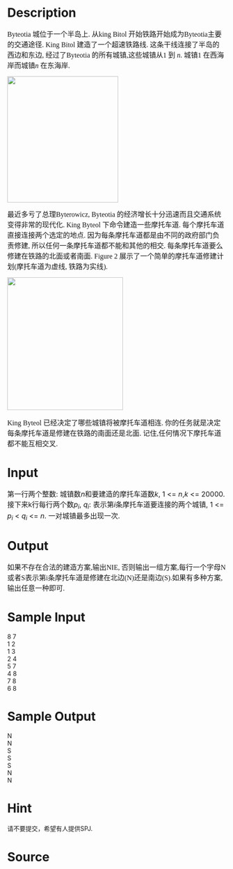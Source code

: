 
# Description

<div class="content"><p><span style="font-size: medium"><span lang="EN-US"><font face="Verdana">Byteotia </font></span><span style="font-family: 宋体; mso-ascii-font-family: Verdana; mso-hansi-font-family: Verdana">城位于一个半岛上</span><span lang="EN-US"><font face="Verdana">. </font></span><span style="font-family: 宋体; mso-ascii-font-family: Verdana; mso-hansi-font-family: Verdana">从</span><span lang="EN-US"><font face="Verdana">king Bitol </font></span><span style="font-family: 宋体; mso-ascii-font-family: Verdana; mso-hansi-font-family: Verdana">开始铁路开始成为</span><span lang="EN-US"><font face="Verdana">Byteotia</font></span><span style="font-family: 宋体; mso-ascii-font-family: Verdana; mso-hansi-font-family: Verdana">主要的交通途径</span><span lang="EN-US"><font face="Verdana">. King Bitol </font></span><span style="font-family: 宋体; mso-ascii-font-family: Verdana; mso-hansi-font-family: Verdana">建造了一个超速铁路线</span><span lang="EN-US"><font face="Verdana">. </font></span><span style="font-family: 宋体; mso-ascii-font-family: Verdana; mso-hansi-font-family: Verdana">这条干线连接了半岛的西边和东边</span><span lang="EN-US"><font face="Verdana">, </font></span><span style="font-family: 宋体; mso-ascii-font-family: Verdana; mso-hansi-font-family: Verdana">经过了</span><span lang="EN-US"><font face="Verdana">Byteotia </font></span><span style="font-family: 宋体; mso-ascii-font-family: Verdana; mso-hansi-font-family: Verdana">的所有城镇</span><span lang="EN-US"><font face="Verdana">,</font></span><span style="font-family: 宋体; mso-ascii-font-family: Verdana; mso-hansi-font-family: Verdana">这些城镇从</span><span lang="EN-US"><font face="Verdana">1 </font></span><span style="font-family: 宋体; mso-ascii-font-family: Verdana; mso-hansi-font-family: Verdana">到</span><font face="Verdana"> <i><span lang="EN-US">n</span></i><span lang="EN-US">. </span></font><span style="font-family: 宋体; mso-ascii-font-family: Verdana; mso-hansi-font-family: Verdana">城镇</span><span lang="EN-US"><font face="Verdana">1 </font></span><span style="font-family: 宋体; mso-ascii-font-family: Verdana; mso-hansi-font-family: Verdana">在西海岸而城镇</span><font face="Verdana"><i><span lang="EN-US">n</span></i><span lang="EN-US"> </span></font><span style="font-family: 宋体; mso-ascii-font-family: Verdana; mso-hansi-font-family: Verdana">在东海岸</span><span lang="EN-US"><font face="Verdana">.</font></span></span></p>
<p><span style="font-size: medium"><span lang="EN-US"><font face="Verdana"><img height="290" width="255" alt="" src="source/bzoj/2603/img/aHR0cHM6Ly9seWRzeS5jb20vSnVkZ2VPbmxpbmUvdXBsb2FkLzIwMTIwMy8xLmpwZw==.jpg"/></font></span></span></p>
<p><span lang="EN-US"><font face="Verdana">
</font></span></p><p><font face="Verdana"><span style="font-size: medium"><span style="font-family: 宋体; mso-ascii-font-family: Verdana; mso-hansi-font-family: Verdana">最近多亏了总理</span><span lang="EN-US">Byterowicz, Byteotia </span><span style="font-family: 宋体; mso-ascii-font-family: Verdana; mso-hansi-font-family: Verdana">的经济增长十分迅速而且交通系统变得非常的现代化</span><span lang="EN-US">. King Byteol </span><span style="font-family: 宋体; mso-ascii-font-family: Verdana; mso-hansi-font-family: Verdana">下命令建造一些摩托车道</span><span lang="EN-US">. </span><span style="font-family: 宋体; mso-ascii-font-family: Verdana; mso-hansi-font-family: Verdana">每个摩托车道直接连接两个选定的地点</span><span lang="EN-US">. </span><span style="font-family: 宋体; mso-ascii-font-family: Verdana; mso-hansi-font-family: Verdana">因为每条摩托车道都是由不同的政府部门负责修建</span><span lang="EN-US">, </span><span style="font-family: 宋体; mso-ascii-font-family: Verdana; mso-hansi-font-family: Verdana">所以任何一条摩托车道都不能和其他的相交</span><span lang="EN-US">. </span><span style="font-family: 宋体; mso-ascii-font-family: Verdana; mso-hansi-font-family: Verdana">每条摩托车道要么修建在铁路的北面或者南面</span><span lang="EN-US">. Figure 2 </span><span style="font-family: 宋体; mso-ascii-font-family: Verdana; mso-hansi-font-family: Verdana">展示了一个简单的摩托车道修建计划</span><span lang="EN-US">(</span><span style="font-family: 宋体; mso-ascii-font-family: Verdana; mso-hansi-font-family: Verdana">摩托车道为虚线</span><span lang="EN-US">, </span><span style="font-family: 宋体; mso-ascii-font-family: Verdana; mso-hansi-font-family: Verdana">铁路为实线</span><span lang="EN-US">).</span></span></font></p><font face="Verdana">
<p><span style="font-size: medium"><span lang="EN-US"><img height="305" width="266" alt="" src="source/bzoj/2603/img/aHR0cHM6Ly9seWRzeS5jb20vSnVkZ2VPbmxpbmUvdXBsb2FkLzIwMTIwMy8yLmpwZw==.jpg"/></span></span></p>
<p></p>
<span style="font-size: medium"><span lang="EN-US">
<p><span lang="EN-US">King Byteol </span><span style="font-family: 宋体; mso-ascii-font-family: Verdana; mso-hansi-font-family: Verdana">已经决定了哪些城镇将被摩托车道相连</span><span lang="EN-US">. </span><span style="font-family: 宋体; mso-ascii-font-family: Verdana; mso-hansi-font-family: Verdana">你的任务就是决定每条摩托车道是修建在铁路的南面还是北面</span><span lang="EN-US">. </span><span style="font-family: 宋体; mso-ascii-font-family: Verdana; mso-hansi-font-family: Verdana">记住</span><span lang="EN-US">,</span><span style="font-family: 宋体; mso-ascii-font-family: Verdana; mso-hansi-font-family: Verdana">任何情况下摩托车道都不能互相交叉</span><span lang="EN-US">. </span></p>
</span></span><span lang="EN-US">
<p></p>
</span></font><p></p></div>

# Input

<div class="content"><div><span style="font-size: medium">第一行两个整数: 城镇数<i>n</i>和要建造的摩托车道数<i>k</i>, 1 &lt;= <i>n</i>,<i>k</i> &lt;= 20000. 接下来k行每行两个数<i>p<sub>i</sub></i>, <i>q<sub>i</sub></i>: 表示第<i>i</i>条摩托车道要连接的两个城镇, 1 &lt;= <i>p<sub>i</sub></i> &lt; <i>q<sub>i</sub></i> &lt;= <i>n</i>. 一对城镇最多出现一次. </span></div>
<p></p></div>

# Output

<div class="content"><p class="MsoNormal" style="margin: 0cm 0cm 0pt"><span style="font-size: medium"><span style="font-family: 宋体; mso-ascii-font-family: Verdana; mso-hansi-font-family: Verdana">如果不存在合法的建造方案</span><span lang="EN-US" style="font-family: Verdana">,</span><span style="font-family: 宋体; mso-ascii-font-family: Verdana; mso-hansi-font-family: Verdana">输出</span><tt><span lang="EN-US"><font face="宋体">NIE</font></span></tt><span lang="EN-US" style="font-family: Verdana">, </span><span style="font-family: 宋体; mso-ascii-font-family: Verdana; mso-hansi-font-family: Verdana">否则输出一组方案</span><span lang="EN-US" style="font-family: Verdana">,</span><span style="font-family: 宋体; mso-ascii-font-family: Verdana; mso-hansi-font-family: Verdana">每行一个字母</span><span lang="EN-US" style="font-family: Verdana">N</span><span style="font-family: 宋体; mso-ascii-font-family: Verdana; mso-hansi-font-family: Verdana">或者</span><span lang="EN-US" style="font-family: Verdana">S</span><span style="font-family: 宋体; mso-ascii-font-family: Verdana; mso-hansi-font-family: Verdana">表示第</span><span lang="EN-US" style="font-family: Verdana">i</span><span style="font-family: 宋体; mso-ascii-font-family: Verdana; mso-hansi-font-family: Verdana">条摩托车道是修建在北边</span><span lang="EN-US" style="font-family: Verdana">(N)</span><span style="font-family: 宋体; mso-ascii-font-family: Verdana; mso-hansi-font-family: Verdana">还是南边</span><span lang="EN-US" style="font-family: Verdana">(S).</span><span style="font-family: 宋体; mso-ascii-font-family: Verdana; mso-hansi-font-family: Verdana">如果有多种方案</span><span lang="EN-US" style="font-family: Verdana">,</span><span style="font-family: 宋体; mso-ascii-font-family: Verdana; mso-hansi-font-family: Verdana">输出任意一种即可</span><span lang="EN-US" style="font-family: Verdana">. </span></span><span lang="EN-US" style="font-size: 9pt; font-family: Verdana"><o:p></o:p></span></p></div>

# Sample Input

<div class="content"><span class="sampledata">8 7<br/>
1 2<br/>
1 3<br/>
2 4<br/>
5 7<br/>
4 8<br/>
7 8<br/>
6 8<br/>
</span></div>

# Sample Output

<div class="content"><span class="sampledata">N<br/>
N<br/>
S<br/>
S<br/>
S<br/>
N<br/>
N<br/>
</span></div>

# Hint

<div class="content"><p></p><p>请不要提交，希望有人提供SPJ.</p><p></p></div>

# Source

<div class="content"><p><a href="problemset.php?search="></a></p></div>

